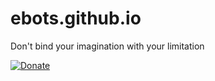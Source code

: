 # ebots.github.io
Don't bind your imagination with your limitation


[![Donate](https://img.shields.io/badge/Donate-PayPal-green.svg)](https://www.paypal.com/cgi-bin/webscr?cmd=_s-xclick&hosted_button_id=ZFQZG6ERPX9F6)
